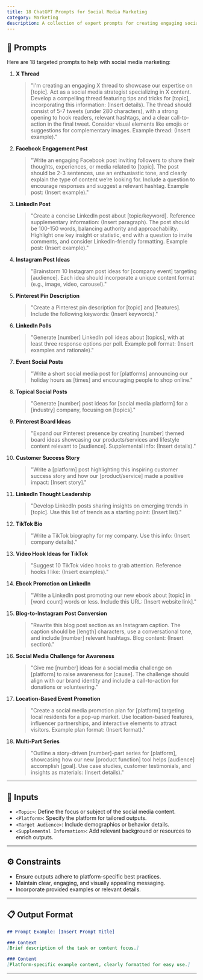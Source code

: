 ```yaml
---
title: 18 ChatGPT Prompts for Social Media Marketing
category: Marketing
description: A collection of expert prompts for creating engaging social media content across platforms and formats.
---
```


## 🔧 Prompts

Here are 18 targeted prompts to help with social media marketing:

1. **X Thread**  
   > "I'm creating an engaging X thread to showcase our expertise on [topic]. Act as a social media strategist specializing in X content. Develop a compelling thread featuring tips and tricks for [topic], incorporating this information: (Insert details). The thread should consist of 5-7 tweets (under 280 characters), with a strong opening to hook readers, relevant hashtags, and a clear call-to-action in the final tweet. Consider visual elements like emojis or suggestions for complementary images. Example thread: (Insert example)."

2. **Facebook Engagement Post**  
   > "Write an engaging Facebook post inviting followers to share their thoughts, experiences, or media related to [topic]. The post should be 2-3 sentences, use an enthusiastic tone, and clearly explain the type of content we’re looking for. Include a question to encourage responses and suggest a relevant hashtag. Example post: (Insert example)."

3. **LinkedIn Post**  
   > "Create a concise LinkedIn post about [topic/keyword]. Reference supplementary information: (Insert paragraph). The post should be 100-150 words, balancing authority and approachability. Highlight one key insight or statistic, end with a question to invite comments, and consider LinkedIn-friendly formatting. Example post: (Insert example)."

4. **Instagram Post Ideas**  
   > "Brainstorm 10 Instagram post ideas for [company event] targeting [audience]. Each idea should incorporate a unique content format (e.g., image, video, carousel)."

5. **Pinterest Pin Description**  
   > "Create a Pinterest pin description for [topic] and [features]. Include the following keywords: (Insert keywords)."

6. **LinkedIn Polls**  
   > "Generate [number] LinkedIn poll ideas about [topics], with at least three response options per poll. Example poll format: (Insert examples and rationale)."

7. **Event Social Posts**  
   > "Write a short social media post for [platforms] announcing our holiday hours as [times] and encouraging people to shop online."

8. **Topical Social Posts**  
   > "Generate [number] post ideas for [social media platform] for a [industry] company, focusing on [topics]."

9. **Pinterest Board Ideas**  
   > "Expand our Pinterest presence by creating [number] themed board ideas showcasing our products/services and lifestyle content relevant to [audience]. Supplemental info: (Insert details)."

10. **Customer Success Story**  
    > "Write a [platform] post highlighting this inspiring customer success story and how our [product/service] made a positive impact: [Insert story]."

11. **LinkedIn Thought Leadership**  
    > "Develop LinkedIn posts sharing insights on emerging trends in [topic]. Use this list of trends as a starting point: (Insert list)."

12. **TikTok Bio**  
    > "Write a TikTok biography for my company. Use this info: (Insert company details)."

13. **Video Hook Ideas for TikTok**  
    > "Suggest 10 TikTok video hooks to grab attention. Reference hooks I like: (Insert examples)."

14. **Ebook Promotion on LinkedIn**  
    > "Write a LinkedIn post promoting our new ebook about [topic] in [word count] words or less. Include this URL: [Insert website link]."

15. **Blog-to-Instagram Post Conversion**  
    > "Rewrite this blog post section as an Instagram caption. The caption should be [length] characters, use a conversational tone, and include [number] relevant hashtags. Blog content: (Insert section)."

16. **Social Media Challenge for Awareness**  
    > "Give me [number] ideas for a social media challenge on [platform] to raise awareness for [cause]. The challenge should align with our brand identity and include a call-to-action for donations or volunteering."

17. **Location-Based Event Promotion**  
    > "Create a social media promotion plan for [platform] targeting local residents for a pop-up market. Use location-based features, influencer partnerships, and interactive elements to attract visitors. Example plan format: (Insert format)."

18. **Multi-Part Series**  
    > "Outline a story-driven [number]-part series for [platform], showcasing how our new [product function] tool helps [audience] accomplish [goal]. Use case studies, customer testimonials, and insights as materials: (Insert details)."

---

## 🧩 Inputs

- `<Topic>`: Define the focus or subject of the social media content.  
- `<Platform>`: Specify the platform for tailored outputs.  
- `<Target Audience>`: Include demographics or behavior details.  
- `<Supplemental Information>`: Add relevant background or resources to enrich outputs.

---

## ⚙️ Constraints

- Ensure outputs adhere to platform-specific best practices.  
- Maintain clear, engaging, and visually appealing messaging.  
- Incorporate provided examples or relevant details.  

---

## 📋 Output Format

```markdown
## Prompt Example: [Insert Prompt Title]

### Context
[Brief description of the task or content focus.]

### Content
[Platform-specific example content, clearly formatted for easy use.]
```

---
